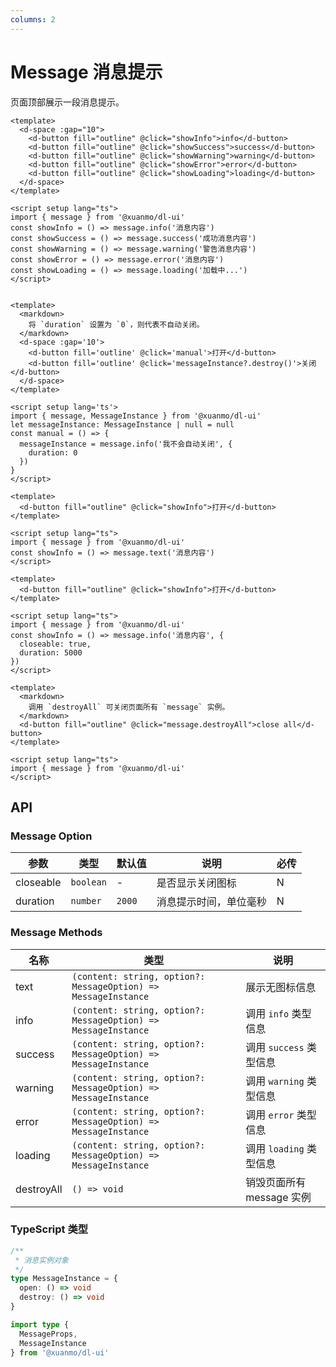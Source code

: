 ```yaml
---
columns: 2
---
```


# Message 消息提示

页面顶部展示一段消息提示。

```vue client=PC playground=Message title=基础
<template>
  <d-space :gap="10">
    <d-button fill="outline" @click="showInfo">info</d-button>
    <d-button fill="outline" @click="showSuccess">success</d-button>
    <d-button fill="outline" @click="showWarning">warning</d-button>
    <d-button fill="outline" @click="showError">error</d-button>
    <d-button fill="outline" @click="showLoading">loading</d-button>
  </d-space>
</template>

<script setup lang="ts">
import { message } from '@xuanmo/dl-ui'
const showInfo = () => message.info('消息内容')
const showSuccess = () => message.success('成功消息内容')
const showWarning = () => message.warning('警告消息内容')
const showError = () => message.error('消息内容')
const showLoading = () => message.loading('加载中...')
</script>
```

```vue client=PC playground=Message title=手动开启、关闭

<template>
  <markdown>
    将 `duration` 设置为 `0`，则代表不自动关闭。
  </markdown>
  <d-space :gap='10'>
    <d-button fill='outline' @click='manual'>打开</d-button>
    <d-button fill='outline' @click='messageInstance?.destroy()'>关闭</d-button>
  </d-space>
</template>

<script setup lang='ts'>
import { message, MessageInstance } from '@xuanmo/dl-ui'
let messageInstance: MessageInstance | null = null
const manual = () => {
  messageInstance = message.info('我不会自动关闭', {
    duration: 0
  })
}
</script>
```

```vue client=PC playground=Message title=不显示图标
<template>
  <d-button fill="outline" @click="showInfo">打开</d-button>
</template>

<script setup lang="ts">
import { message } from '@xuanmo/dl-ui'
const showInfo = () => message.text('消息内容')
</script>
```

```vue client=PC playground=Message title=显示关闭
<template>
  <d-button fill="outline" @click="showInfo">打开</d-button>
</template>

<script setup lang="ts">
import { message } from '@xuanmo/dl-ui'
const showInfo = () => message.info('消息内容', {
  closeable: true,
  duration: 5000
})
</script>
```

```vue client=PC playground=Message title=关闭所有消息
<template>
  <markdown>
    调用 `destroyAll` 可关闭页面所有 `message` 实例。
  </markdown>
  <d-button fill="outline" @click="message.destroyAll">close all</d-button>
</template>

<script setup lang="ts">
import { message } from '@xuanmo/dl-ui'
</script>
```

## API

### Message Option

|参数|类型|默认值|说明|必传|
|---|----|-----|---|----|
|closeable|`boolean`|-|是否显示关闭图标|N|
|duration|`number`|`2000`|消息提示时间，单位毫秒|N|

### Message Methods

|名称|类型|说明|
|---|----|---|
|text|`(content: string, option?: MessageOption) => MessageInstance`|展示无图标信息|
|info|`(content: string, option?: MessageOption) => MessageInstance`|调用 `info` 类型信息|
|success|`(content: string, option?: MessageOption) => MessageInstance`|调用 `success` 类型信息|
|warning|`(content: string, option?: MessageOption) => MessageInstance`|调用 `warning` 类型信息|
|error|`(content: string, option?: MessageOption) => MessageInstance`|调用 `error` 类型信息|
|loading|`(content: string, option?: MessageOption) => MessageInstance`|调用 `loading` 类型信息|
|destroyAll|`() => void`|销毁页面所有 message 实例|


### TypeScript 类型

```typescript
/**
 * 消息实例对象
 */
type MessageInstance = {
  open: () => void
  destroy: () => void
}

import type {
  MessageProps,
  MessageInstance
} from '@xuanmo/dl-ui'
```
